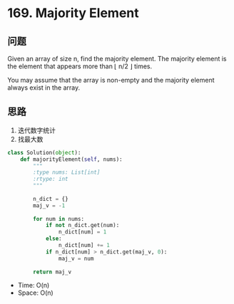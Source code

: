 # 169. Majority Element

## 问题
Given an array of size n, find the majority element. The majority element is the element that appears more than ⌊ n/2 ⌋ times.

You may assume that the array is non-empty and the majority element always exist in the array.

## 思路
1. 迭代数字统计
2. 找最大数

```python
class Solution(object):
    def majorityElement(self, nums):
        """
        :type nums: List[int]
        :rtype: int
        """
        
        n_dict = {}
        maj_v = -1
        
        for num in nums:
            if not n_dict.get(num):
                n_dict[num] = 1
            else:
                n_dict[num] += 1
            if n_dict[num] > n_dict.get(maj_v, 0):
                maj_v = num
        
        return maj_v
```

- Time: O(n)
- Space: O(n)